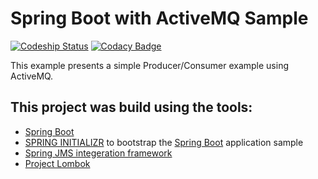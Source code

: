 # Spring Boot with ActiveMQ Sample 

[ ![Codeship Status](https://app.codeship.com/projects/da0cda80-f142-0134-0947-467ca4e448d3/status?branch=master)](https://app.codeship.com/projects/209337) [![Codacy Badge](https://api.codacy.com/project/badge/Grade/a46a0ffdede44fa886e8ed86e5c7a228)](https://www.codacy.com/app/jonyfs/spring-boot-activemq?utm_source=github.com&amp;utm_medium=referral&amp;utm_content=jonyfs/spring-boot-activemq&amp;utm_campaign=Badge_Grade)

This example presents a simple Producer/Consumer example using ActiveMQ.

## This project was build using the tools:

*   [Spring Boot](https://projects.spring.io/spring-boot/)
*   [SPRING INITIALIZR](http://start.spring.io/) to bootstrap the [Spring Boot](https://projects.spring.io/spring-boot/) application sample
*   [Spring JMS integeration framework](http://docs.spring.io/spring/docs/current/spring-framework-reference/html/jms.html)
*   [Project Lombok](https://projectlombok.org/)

